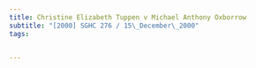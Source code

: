 ```yaml
---
title: Christine Elizabeth Tuppen v Michael Anthony Oxborrow 
subtitle: "[2000] SGHC 276 / 15\_December\_2000"
tags:


---
```


